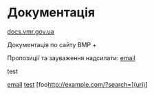 # Документація

[docs.vmr.gov.ua](https://docs.vmr.gov.ua)

Документація по сайту ВМР
+


Пропозиції та зауваження надсилати: [email](mailto:steven13@vmr.gov.ua?subject=https://docs.vmr.gov.ua/)
 
 test
 
[email](mailto:steven13@vmr.gov.ua?subject=(url))
[test](/uri)
[foo<http://example.com/?search=](uri)>]
